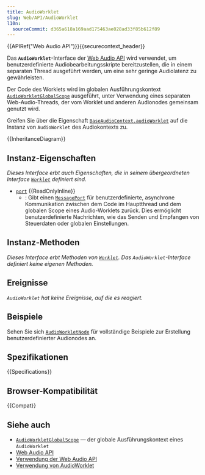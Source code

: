 ```yaml
---
title: AudioWorklet
slug: Web/API/AudioWorklet
l10n:
  sourceCommit: d365a618a169aad175463ae028ad33f85b612f89
---
```


{{APIRef("Web Audio API")}}{{securecontext_header}}

Das **`AudioWorklet`**-Interface der [Web Audio API](/de/docs/Web/API/Web_Audio_API) wird verwendet, um benutzerdefinierte Audiobearbeitungsskripte bereitzustellen, die in einem separaten Thread ausgeführt werden, um eine sehr geringe Audiolatenz zu gewährleisten.

Der Code des Worklets wird im globalen Ausführungskontext [`AudioWorkletGlobalScope`](/de/docs/Web/API/AudioWorkletGlobalScope) ausgeführt, unter Verwendung eines separaten Web-Audio-Threads, der vom Worklet und anderen Audionodes gemeinsam genutzt wird.

Greifen Sie über die Eigenschaft [`BaseAudioContext.audioWorklet`](/de/docs/Web/API/BaseAudioContext/audioWorklet) auf die Instanz von `AudioWorklet` des Audiokontexts zu.

{{InheritanceDiagram}}

## Instanz-Eigenschaften

_Dieses Interface erbt auch Eigenschaften, die in seinem übergeordneten Interface [`Worklet`](/de/docs/Web/API/Worklet) definiert sind._

- [`port`](/de/docs/Web/API/AudioWorklet/port) {{ReadOnlyInline}}
  - : Gibt einen [`MessagePort`](/de/docs/Web/API/MessagePort) für benutzerdefinierte, asynchrone Kommunikation zwischen dem Code im Hauptthread und dem globalen Scope eines Audio-Worklets zurück.
    Dies ermöglicht benutzerdefinierte Nachrichten, wie das Senden und Empfangen von Steuerdaten oder globalen Einstellungen.

## Instanz-Methoden

_Dieses Interface erbt Methoden von [`Worklet`](/de/docs/Web/API/Worklet). Das `AudioWorklet`-Interface definiert keine eigenen Methoden._

## Ereignisse

_`AudioWorklet` hat keine Ereignisse, auf die es reagiert._

## Beispiele

Sehen Sie sich [`AudioWorkletNode`](/de/docs/Web/API/AudioWorkletNode) für vollständige Beispiele zur Erstellung benutzerdefinierter Audionodes an.

## Spezifikationen

{{Specifications}}

## Browser-Kompatibilität

{{Compat}}

## Siehe auch

- [`AudioWorkletGlobalScope`](/de/docs/Web/API/AudioWorkletGlobalScope) — der globale Ausführungskontext eines `AudioWorklet`
- [Web Audio API](/de/docs/Web/API/Web_Audio_API)
- [Verwendung der Web Audio API](/de/docs/Web/API/Web_Audio_API/Using_Web_Audio_API)
- [Verwendung von AudioWorklet](/de/docs/Web/API/Web_Audio_API/Using_AudioWorklet)
